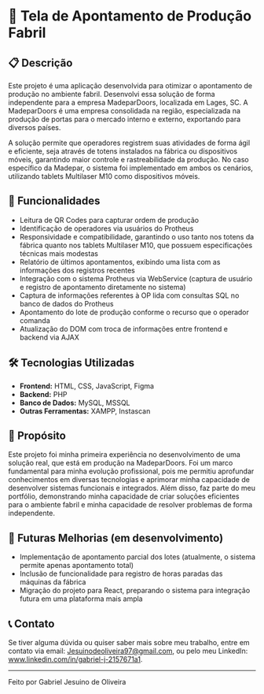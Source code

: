 # 📌 Tela de Apontamento de Produção Fabril

## 📋 Descrição
Este projeto é uma aplicação desenvolvida para otimizar o apontamento de produção no ambiente fabril. Desenvolvi essa solução de forma independente para a empresa MadeparDoors, 
localizada em Lages, SC. A MadeparDoors é uma empresa consolidada na região, especializada na produção de portas para o mercado interno e externo, exportando para diversos países.

A solução permite que operadores registrem suas atividades de forma ágil e eficiente, seja através de totens instalados na fábrica ou dispositivos móveis, 
garantindo maior controle e rastreabilidade da produção. No caso específico da Madepar, o sistema foi implementado em ambos os cenários, utilizando tablets Multilaser M10 como dispositivos móveis.

## 🚀 Funcionalidades
- Leitura de QR Codes para capturar ordem de produção
- Identificação de operadores via usuários do Protheus
- Responsividade e compatibilidade, garantindo o uso tanto nos totens da fábrica quanto nos tablets Multilaser M10, que possuem especificações técnicas mais modestas
- Relatório de últimos apontamentos, exibindo uma lista com as informações dos registros recentes
- Integração com o sistema Protheus via WebService (captura de usuário e registro de apontamento diretamente no sistema)
- Captura de informações referentes à OP lida com consultas SQL no banco de dados do Protheus
- Apontamento do lote de produção conforme o recurso que o operador comanda
- Atualização do DOM com troca de informações entre frontend e backend via AJAX

## 🛠️ Tecnologias Utilizadas
- **Frontend:** HTML, CSS, JavaScript, Figma
- **Backend:** PHP
- **Banco de Dados:** MySQL, MSSQL
- **Outras Ferramentas:** XAMPP, Instascan

## 🎨 Propósito
Este projeto foi minha primeira experiência no desenvolvimento de uma solução real, que está em produção na MadeparDoors. Foi um marco fundamental para minha evolução profissional, 
pois me permitiu aprofundar conhecimentos em diversas tecnologias e aprimorar minha capacidade de desenvolver sistemas funcionais e integrados. 
Além disso, faz parte do meu portfólio, demonstrando minha capacidade de criar soluções eficientes para o ambiente fabril e minha capacidade de resolver problemas de forma independente.

## 🔄 Futuras Melhorias (em desenvolvimento)
- Implementação de apontamento parcial dos lotes (atualmente, o sistema permite apenas apontamento total)
- Inclusão de funcionalidade para registro de horas paradas das máquinas da fábrica
- Migração do projeto para React, preparando o sistema para integração futura em uma plataforma mais ampla

## 📞 Contato
Se tiver alguma dúvida ou quiser saber mais sobre meu trabalho, entre em contato via email: Jesuinodeoliveira97@gmail.com,  ou pelo meu LinkedIn: www.linkedin.com/in/gabriel-j-2157671a1.

---
Feito por Gabriel Jesuino de Oliveira

